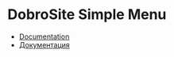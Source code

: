 DobroSite Simple Menu
=====================

- [Documentation](docs/index.en.md)
- [Документация](docs/index.ru.md)